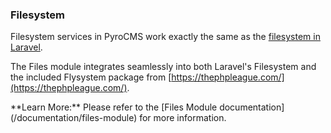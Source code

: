 ### Filesystem

Filesystem services in PyroCMS work exactly the same as the [filesystem in Laravel](https://laravel.com/docs/5.3/filesystem).

The Files module integrates seamlessly into both Laravel's Filesystem and the included Flysystem package from [](https://thephpleague.com/)[https://thephpleague.com/](https://thephpleague.com/).

<div class="alert alert-info">**Learn More:** Please refer to the [Files Module documentation](/documentation/files-module) for more information.</div>
